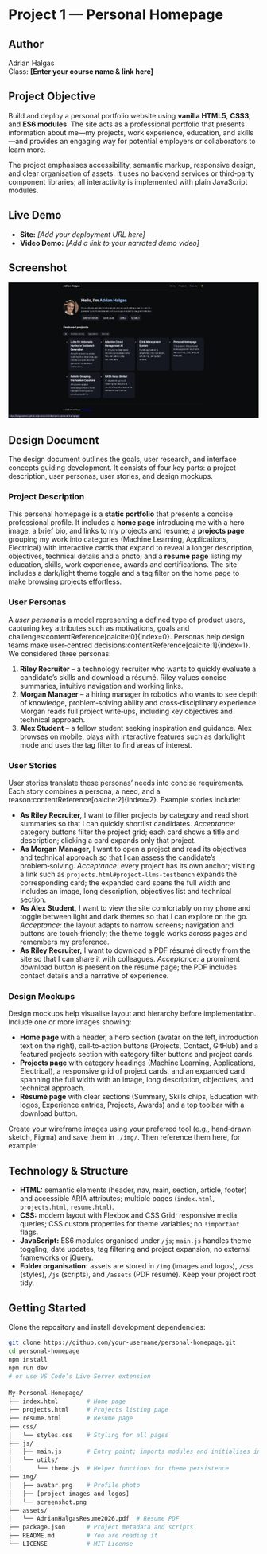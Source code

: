 # Project 1 — Personal Homepage

## Author

Adrian Halgas  
Class: **[Enter your course name & link here]**

## Project Objective

Build and deploy a personal portfolio website using **vanilla HTML5**, **CSS3**, and **ES6 modules**.  The site acts as a professional portfolio that presents information about me—my projects, work experience, education, and skills—and provides an engaging way for potential employers or collaborators to learn more.

The project emphasises accessibility, semantic markup, responsive design, and clear organisation of assets.  It uses no backend services or third‑party component libraries; all interactivity is implemented with plain JavaScript modules.

## Live Demo

- **Site:** *[Add your deployment URL here]*
- **Video Demo:** *[Add a link to your narrated demo video]*

## Screenshot

![Homepage screenshot](./img/screenshot.png)


## Design Document

The design document outlines the goals, user research, and interface concepts guiding development.  It consists of four key parts: a project description, user personas, user stories, and design mockups.

### Project Description

This personal homepage is a **static portfolio** that presents a concise professional profile.  It includes a **home page** introducing me with a hero image, a brief bio, and links to my projects and resume; a **projects page** grouping my work into categories (Machine Learning, Applications, Electrical) with interactive cards that expand to reveal a longer description, objectives, technical details and a photo; and a **resume page** listing my education, skills, work experience, awards and certifications.  The site includes a dark/light theme toggle and a tag filter on the home page to make browsing projects effortless.

### User Personas

A *user persona* is a model representing a defined type of product users, capturing key attributes such as motivations, goals and challenges:contentReference[oaicite:0]{index=0}.  Personas help design teams make user‑centred decisions:contentReference[oaicite:1]{index=1}.  We considered three personas:

1. **Riley Recruiter** – a technology recruiter who wants to quickly evaluate a candidate’s skills and download a résumé.  Riley values concise summaries, intuitive navigation and working links.
2. **Morgan Manager** – a hiring manager in robotics who wants to see depth of knowledge, problem‑solving ability and cross‑disciplinary experience.  Morgan reads full project write‑ups, including key objectives and technical approach.
3. **Alex Student** – a fellow student seeking inspiration and guidance.  Alex browses on mobile, plays with interactive features such as dark/light mode and uses the tag filter to find areas of interest.

### User Stories

User stories translate these personas’ needs into concise requirements.  Each story combines a persona, a need, and a reason:contentReference[oaicite:2]{index=2}.  Example stories include:

- **As Riley Recruiter,** I want to filter projects by category and read short summaries so that I can quickly shortlist candidates.  *Acceptance:* category buttons filter the project grid; each card shows a title and description; clicking a card expands only that project.
- **As Morgan Manager,** I want to open a project and read its objectives and technical approach so that I can assess the candidate’s problem‑solving.  *Acceptance:* every project has its own anchor; visiting a link such as `projects.html#project-llms-testbench` expands the corresponding card; the expanded card spans the full width and includes an image, long description, objectives list and technical section.
- **As Alex Student,** I want to view the site comfortably on my phone and toggle between light and dark themes so that I can explore on the go.  *Acceptance:* the layout adapts to narrow screens; navigation and buttons are touch‑friendly; the theme toggle works across pages and remembers my preference.
- **As Riley Recruiter,** I want to download a PDF résumé directly from the site so that I can share it with colleagues.  *Acceptance:* a prominent download button is present on the résumé page; the PDF includes contact details and a narrative of experience.

### Design Mockups

Design mockups help visualise layout and hierarchy before implementation.  Include one or more images showing:

- **Home page** with a header, a hero section (avatar on the left, introduction text on the right), call‑to‑action buttons (Projects, Contact, GitHub) and a featured projects section with category filter buttons and project cards.
- **Projects page** with category headings (Machine Learning, Applications, Electrical), a responsive grid of project cards, and an expanded card spanning the full width with an image, long description, objectives, and technical approach.
- **Résumé page** with clear sections (Summary, Skills chips, Education with logos, Experience entries, Projects, Awards) and a top toolbar with a download button.

Create your wireframe images using your preferred tool (e.g., hand‑drawn sketch, Figma) and save them in `./img/`.  Then reference them here, for example:


## Technology & Structure

- **HTML:** semantic elements (header, nav, main, section, article, footer) and accessible ARIA attributes; multiple pages (`index.html`, `projects.html`, `resume.html`).
- **CSS:** modern layout with Flexbox and CSS Grid; responsive media queries; CSS custom properties for theme variables; no `!important` flags.
- **JavaScript:** ES6 modules organised under `/js`; `main.js` handles theme toggling, date updates, tag filtering and project expansion; no external frameworks or jQuery.
- **Folder organisation:** assets are stored in `/img` (images and logos), `/css` (styles), `/js` (scripts), and `/assets` (PDF résumé).  Keep your project root tidy.

## Getting Started

Clone the repository and install development dependencies:

```bash
git clone https://github.com/your-username/personal-homepage.git
cd personal-homepage
npm install
npm run dev
# or use VS Code’s Live Server extension

My-Personal-Homepage/
├── index.html        # Home page
├── projects.html     # Projects listing page
├── resume.html       # Resume page
├── css/
│   └── styles.css    # Styling for all pages
├── js/
│   ├── main.js       # Entry point; imports modules and initialises interactivity
│   └── utils/
│       └── theme.js  # Helper functions for theme persistence
├── img/
│   ├── avatar.png    # Profile photo
│   ├── [project images and logos]
│   └── screenshot.png 
├── assets/
│   └── AdrianHalgasResume2026.pdf  # Resume PDF
├── package.json      # Project metadata and scripts
├── README.md         # You are reading it
└── LICENSE           # MIT License
